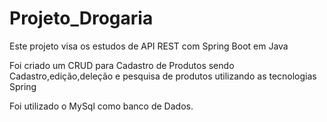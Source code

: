 # Projeto_Drogaria

Este projeto visa os estudos de API REST com Spring Boot em Java

Foi criado um CRUD para Cadastro de Produtos sendo Cadastro,edição,deleção e pesquisa de produtos utilizando as tecnologias Spring

Foi utilizado o MySql como banco de Dados.
